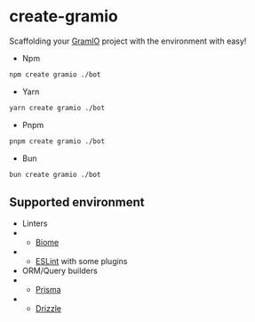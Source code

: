 # create-gramio

Scaffolding your [GramIO](https://gramio.netlify.app/) project with the environment with easy!

-   Npm

```bash
npm create gramio ./bot
```

-   Yarn

```bash
yarn create gramio ./bot
```

-   Pnpm

```bash
pnpm create gramio ./bot
```

-   Bun

```bash
bun create gramio ./bot
```

## Supported environment

-   Linters
-   -   [Biome](https://biomejs.dev/)
-   -   [ESLint](https://eslint.org/) with some plugins
-   ORM/Query builders
-   -   [Prisma](https://www.prisma.io/)
-   -   [Drizzle](https://orm.drizzle.team/)
